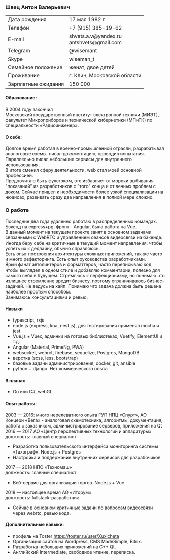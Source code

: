 ### Швец Антон Валерьевич
<table>
  <tr>
    <td>Дата рождения</td>
    <td>17 мая 1982 г</td>
  </tr>
  <tr>
    <td>Телефон</td>
    <td>+7 (915) 385-19-62</td>
  </tr>
  <tr>
    <td>E-mail</td>
    <td>shvets.a.v@yandex.ru<br>antshvets@gmail.com</td>
  </tr>
  <tr>
    <td>Telegram</td>
    <td>@wisemant</td>
  </tr>
  <tr>
    <td>Skype</td>
    <td>wiseman_t</td>
  </tr>
  <tr>
    <td>Семейное положение</td>
    <td>женат, двое детей</td>
  </tr>
  <tr>
    <td>Проживание</td>
    <td>г. Клин, Московской области</td>
  </tr>
  <tr>
    <td>Зарплатные ожидания</td>
    <td>150 000</td>
  </tr>
</table>

#### Образование:
В 2004 году закончил<br>
Московский государственный институт электронной техники (МИЭТ),<br>
факультет Микроприборов и технической кибернетики (МПиТК) по специальности «Радиоинженер».
#### О себе:
Долгое время работал в военно-промышленной отрасли, разрабатывал аналоговые схемы, писал документацию, проводил испытания. Параллельно писал небольшие сервисы для внутреннего использования.<br>
В итоге сменил сферу деятельности, web стал моей основной профессией.<br>
Предпочитаю быть фулстэком, это избавляет от мороки выбивания "показаний" из разработчиков с "того" конца и от вечных проблем с доком. Сейчас пришел к необходимости более узкой специализации на нюансах, развивать сразу два направления в полной мере сложно.

### О работе
Последние два года удаленно работаю в распределенных командах. <br>
Бэкенд на express+pg, фронт - Angular, была работа на Vue.<br>
В данный момент на текущем проекте занят в основном задачами связанными с WebRTC и управлением сеансов видеосвязи на бэкенде.<br>
Иногда беру себе на критичные в текущий момент направления, чтобы успеть их к дедлайну, обычно справляюсь.<br>
Есть опыт построения архитектуры сложных приложений, так же часто и много рефакторинга. Есть опыт руководства разработчиками.<br>
Ярый фанат автолинтеров и форматтеров, часто переписываю код чтобы выглядел в одном стиле и добавляю комментарии, полезно для самого себя в будущем. Стремлюсь к перфекционизму, но понимаю что излишнее стремление вредит бизнесу, поэтому ограничиваюсь бизнес-задачей. Не ведусь на хайп. Понимаю что задача должна быть решена наиболее простым способом.<br>
Занимаюсь консультациями и ревью.<br>

#### Навыки
* typescript, rxjs <br>
* node.js (express, koa, nest.js), для тестирования применял mocha и jest<br>
* Vue.js + Vuex,  админки на готовых библиотеках, Vuetify, ElementUI и т.д.<br>
* Angular (Material, PrimeNg, PWA) <br>
* websocket, webrct, firebase, sequelize, Postgres, MongoDB<br>
* верстка (scss, less, bootstrap)<br>
* базовые задачи администрирования, docker, git, ansible<br>
* python + django. Нет коммерческого опыта

#### В планах
* Go или C#, webGL.

#### Опыт работы:
2003 — 2016:  много нерелеватного опыта ГУП НПЦ «Спурт», АО Концерн «Вега» - аналоговая схемотехника, алгоритмы, документация, работа с заказчиком, администрирование серверов, приложения на Qt<br>
2016 — 2017	АО «Центр перспективных технологий и аппаратуры»<br>
должность: главный специалист<br>
*	Разработка пользовательского интерфейса мониторинга системы «Тахограф». Node.js + Postgres
*	Настройка и поддержание внутренних сервисов для разрабочиков

2017 — 2018 НПО «Техномаш»<br>
должность: главный специалист<br>
* Веб-сервис для организации торгов. Node.js + Vue

2018 — настоящее время АО «Иторум»<br>
должность: fullstack-разработчик<br>
* Сейчас в основном критичные задачи по вопросам видеосвязи через webrtc, ревью кода.

#### Дополнительные навыки:
* профиль на Toster https://toster.ru/user/Xuxicheta
* Организация сайтов на Wordpress, CMS MadeSimple, Bitrix.
* Разработка небольших приложений на C++ Qt.
* Английский Intermediate, свободное чтение, переписка.


